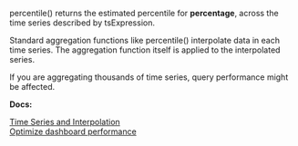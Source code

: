 percentile() returns the estimated percentile for **percentage**, across the time series described by tsExpression.

Standard aggregation functions like percentile() interpolate data in each time series. The aggregation function itself is applied to the interpolated series.

If you are aggregating thousands of time series, query performance might be affected.

**Docs:**

[Time Series and Interpolation](https://www.youtube.com/watch?v=9LnDszVrJs4)<br>
[Optimize dashboard performance](https://docs.wavefront.com/ui_dashboards.html#ensure-optimal-dashboard-performance)
